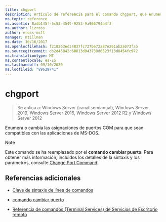 ```yaml
---
title: chgport
description: Artículo de referencia para el comando chgport, que enumera o cambia las asignaciones de puertos COM para que sean compatibles con las aplicaciones de MS-DOS.
ms.topic: reference
ms.assetid: 8adb145f-6c53-4549-9253-9a966794a4f3
ms.author: lizross
author: eross-msft
manager: mtillman
ms.date: 10/16/2017
ms.openlocfilehash: f218263ed24837fc727be72a87e261ab2a073fab
ms.sourcegitcommit: db2d46842c68813d043738d6523f13d8454fc972
ms.translationtype: MT
ms.contentlocale: es-ES
ms.lasthandoff: 09/10/2020
ms.locfileid: "89629741"
---
```

# <a name="chgport"></a>chgport

> Se aplica a: Windows Server (canal semianual), Windows Server 2019, Windows Server 2016, Windows Server 2012 R2 y Windows Server 2012

Enumera o cambia las asignaciones de puertos COM para que sean compatibles con las aplicaciones de MS-DOS.

> [!NOTE]
> Este comando se ha reemplazado por el **comando cambiar puerto**. Para obtener más información, incluidos los detalles de la sintaxis y los parámetros, consulte [Change Port Command](change-port.md).

## <a name="additional-references"></a>Referencias adicionales

- [Clave de sintaxis de línea de comandos](command-line-syntax-key.md)

- [comando cambiar puerto](change-port.md)

- [Referencia de comandos (Terminal Services) de Servicios de Escritorio remoto](remote-desktop-services-terminal-services-command-reference.md)
